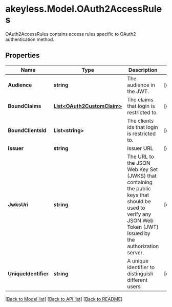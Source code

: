 # akeyless.Model.OAuth2AccessRules
OAuth2AccessRules contains access rules specific to OAuth2 authentication method.
## Properties

Name | Type | Description | Notes
------------ | ------------- | ------------- | -------------
**Audience** | **string** | The audience in the JWT. | [optional] 
**BoundClaims** | [**List&lt;OAuth2CustomClaim&gt;**](OAuth2CustomClaim.md) | The claims that login is restricted to. | [optional] 
**BoundClientsId** | **List&lt;string&gt;** | The clients ids that login is restricted to. | [optional] 
**Issuer** | **string** | Issuer URL | [optional] 
**JwksUri** | **string** | The URL to the JSON Web Key Set (JWKS) that containing the public keys that should be used to verify any JSON Web Token (JWT) issued by the authorization server. | [optional] 
**UniqueIdentifier** | **string** | A unique identifier to distinguish different users | [optional] 

[[Back to Model list]](../README.md#documentation-for-models) [[Back to API list]](../README.md#documentation-for-api-endpoints) [[Back to README]](../README.md)

